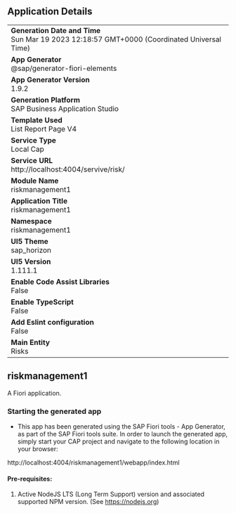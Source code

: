## Application Details
|               |
| ------------- |
|**Generation Date and Time**<br>Sun Mar 19 2023 12:18:57 GMT+0000 (Coordinated Universal Time)|
|**App Generator**<br>@sap/generator-fiori-elements|
|**App Generator Version**<br>1.9.2|
|**Generation Platform**<br>SAP Business Application Studio|
|**Template Used**<br>List Report Page V4|
|**Service Type**<br>Local Cap|
|**Service URL**<br>http://localhost:4004/servive/risk/
|**Module Name**<br>riskmanagement1|
|**Application Title**<br>riskmanagement1|
|**Namespace**<br>riskmanagement1|
|**UI5 Theme**<br>sap_horizon|
|**UI5 Version**<br>1.111.1|
|**Enable Code Assist Libraries**<br>False|
|**Enable TypeScript**<br>False|
|**Add Eslint configuration**<br>False|
|**Main Entity**<br>Risks|

## riskmanagement1

A Fiori application.

### Starting the generated app

-   This app has been generated using the SAP Fiori tools - App Generator, as part of the SAP Fiori tools suite.  In order to launch the generated app, simply start your CAP project and navigate to the following location in your browser:

http://localhost:4004/riskmanagement1/webapp/index.html

#### Pre-requisites:

1. Active NodeJS LTS (Long Term Support) version and associated supported NPM version.  (See https://nodejs.org)


